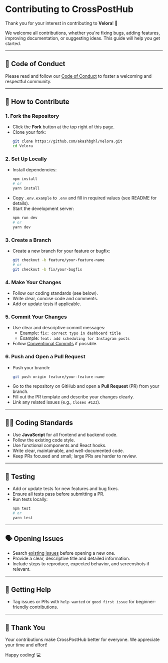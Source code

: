 # Contributing to CrossPostHub

Thank you for your interest in contributing to **Velora**! 🚀

We welcome all contributions, whether you're fixing bugs, adding features, improving documentation, or suggesting ideas. This guide will help you get started.

---

## 📜 Code of Conduct

Please read and follow our [Code of Conduct](CODE_OF_CONDUCT.md) to foster a welcoming and respectful community.

---

## 📝 How to Contribute

### 1. Fork the Repository
- Click the **Fork** button at the top right of this page.
- Clone your fork:
  ```bash
  git clone https://github.com/akashbghl/Velora.git
  cd Velora
  ```

### 2. Set Up Locally
- Install dependencies:
  ```bash
  npm install
  # or
  yarn install
  ```
- Copy `.env.example` to `.env` and fill in required values (see README for details).
- Start the development server:
  ```bash
  npm run dev
  # or
  yarn dev
  ```

### 3. Create a Branch
- Create a new branch for your feature or bugfix:
  ```bash
  git checkout -b feature/your-feature-name
  # or
  git checkout -b fix/your-bugfix
  ```

### 4. Make Your Changes
- Follow our coding standards (see below).
- Write clear, concise code and comments.
- Add or update tests if applicable.

### 5. Commit Your Changes
- Use clear and descriptive commit messages:
  - Example: `fix: correct typo in dashboard title`
  - Example: `feat: add scheduling for Instagram posts`
- Follow [Conventional Commits](https://www.conventionalcommits.org/) if possible.

### 6. Push and Open a Pull Request
- Push your branch:
  ```bash
  git push origin feature/your-feature-name
  ```
- Go to the repository on GitHub and open a **Pull Request** (PR) from your branch.
- Fill out the PR template and describe your changes clearly.
- Link any related issues (e.g., `Closes #123`).

---

## 🧑‍💻 Coding Standards
- Use **JavaScript** for all frontend and backend code.
- Follow the existing code style.
- Use functional components and React hooks.
- Write clear, maintainable, and well-documented code.
- Keep PRs focused and small; large PRs are harder to review.

---

## 🧪 Testing
- Add or update tests for new features and bug fixes.
- Ensure all tests pass before submitting a PR.
- Run tests locally:
  ```bash
  npm test
  # or
  yarn test
  ```

---

## 🗣️ Opening Issues
- Search [existing issues](https://github.com/akashbghl/Velora/issues) before opening a new one.
- Provide a clear, descriptive title and detailed information.
- Include steps to reproduce, expected behavior, and screenshots if relevant.

---

## 🤝 Getting Help
- Tag issues or PRs with `help wanted` or `good first issue` for beginner-friendly contributions.

---

## 🙏 Thank You
Your contributions make CrossPostHub better for everyone. We appreciate your time and effort!

Happy coding! 💻